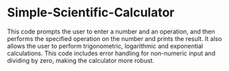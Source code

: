# Simple-Scientific-Calculator
This code prompts the user to enter a number and an operation, and then performs the specified operation on the number and prints the result. It also allows the user to perform trigonometric, logarithmic and exponential calculations. This code includes error handling for non-numeric input and dividing by zero, making the calculator more robust.
